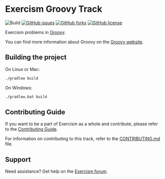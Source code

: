 # Exercism Groovy Track 
![Build](https://github.com/exercism/groovy/workflows/Build/badge.svg)
[![GitHub issues](https://img.shields.io/github/issues/exercism/groovy.svg)](https://github.com/exercism/groovy/issues)
[![GitHub forks](https://img.shields.io/github/forks/exercism/groovy.svg)](https://github.com/exercism/groovy/network)
[![GitHub license](https://img.shields.io/badge/license-MIT-blue.svg)](https://raw.githubusercontent.com/exercism/groovy/master/LICENSE)

Exercism problems in [Groovy](https://groovy-lang.org/).

You can find more information about Groovy on the [Groovy website](https://groovy-lang.org/).

## Building the project

On Linux or Mac:
```bash
./gradlew build
```

On Windows:
```bash
./gradlew.bat build
```

## Contributing Guide
If you want to be a part of Exercism as a whole and contribute, please refer to the [Contributing Guide](https://github.com/exercism/docs/blob/master/finding-your-way.md).

For information on contributing to this track, refer to the [CONTRIBUTING.md](./CONTRIBUTING.md) file.

## Support

Need assistance? Get help on the [Exercism forum][forum].

[forum]: https://forum.exercism.org/

